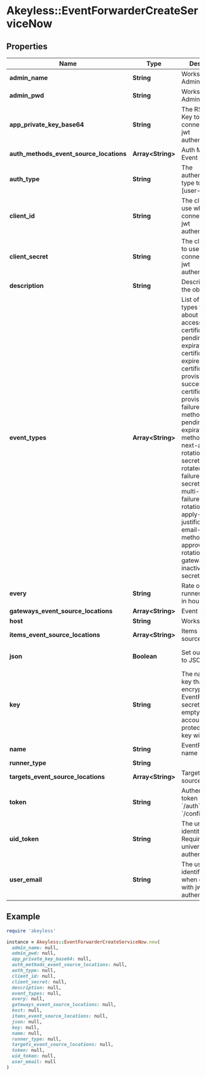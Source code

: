 # Akeyless::EventForwarderCreateServiceNow

## Properties

| Name | Type | Description | Notes |
| ---- | ---- | ----------- | ----- |
| **admin_name** | **String** | Workstation Admin Name | [optional] |
| **admin_pwd** | **String** | Workstation Admin Password | [optional] |
| **app_private_key_base64** | **String** | The RSA Private Key to use when connecting with jwt authentication | [optional] |
| **auth_methods_event_source_locations** | **Array&lt;String&gt;** | Auth Method Event sources | [optional] |
| **auth_type** | **String** | The authentication type to use [user-pass/jwt] | [optional][default to &#39;user-pass&#39;] |
| **client_id** | **String** | The client ID to use when connecting with jwt authentication | [optional] |
| **client_secret** | **String** | The client secret to use when connecting with jwt authentication | [optional] |
| **description** | **String** | Description of the object | [optional] |
| **event_types** | **Array&lt;String&gt;** | List of event types to notify about [request-access, certificate-pending-expiration, certificate-expired, certificate-provisioning-success, certificate-provisioning-failure, auth-method-pending-expiration, auth-method-expired, next-automatic-rotation, rotated-secret-success, rotated-secret-failure, dynamic-secret-failure, multi-auth-failure, uid-rotation-failure, apply-justification, email-auth-method-approved, usage, rotation-usage, gateway-inactive, static-secret-updated] | [optional] |
| **every** | **String** | Rate of periodic runner repetition in hours | [optional] |
| **gateways_event_source_locations** | **Array&lt;String&gt;** | Event sources |  |
| **host** | **String** | Workstation Host | [optional] |
| **items_event_source_locations** | **Array&lt;String&gt;** | Items Event sources | [optional] |
| **json** | **Boolean** | Set output format to JSON | [optional][default to false] |
| **key** | **String** | The name of a key that used to encrypt the EventForwarder secret value (if empty, the account default protectionKey key will be used) | [optional] |
| **name** | **String** | EventForwarder name |  |
| **runner_type** | **String** |  |  |
| **targets_event_source_locations** | **Array&lt;String&gt;** | Targets Event sources | [optional] |
| **token** | **String** | Authentication token (see &#x60;/auth&#x60; and &#x60;/configure&#x60;) | [optional] |
| **uid_token** | **String** | The universal identity token, Required only for universal_identity authentication | [optional] |
| **user_email** | **String** | The user email to identify with when connecting with jwt authentication | [optional] |

## Example

```ruby
require 'akeyless'

instance = Akeyless::EventForwarderCreateServiceNow.new(
  admin_name: null,
  admin_pwd: null,
  app_private_key_base64: null,
  auth_methods_event_source_locations: null,
  auth_type: null,
  client_id: null,
  client_secret: null,
  description: null,
  event_types: null,
  every: null,
  gateways_event_source_locations: null,
  host: null,
  items_event_source_locations: null,
  json: null,
  key: null,
  name: null,
  runner_type: null,
  targets_event_source_locations: null,
  token: null,
  uid_token: null,
  user_email: null
)
```

